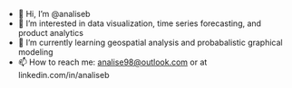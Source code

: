 - 👋 Hi, I’m @analiseb
- 👀 I’m interested in data visualization, time series forecasting, and product analytics
- 🌱 I’m currently learning geospatial analysis and probabalistic graphical modeling
- 📫 How to reach me: analise98@outlook.com or at linkedin.com/in/analiseb

<!---
analiseb/analiseb is a ✨ special ✨ repository because its `README.md` (this file) appears on your GitHub profile.
You can click the Preview link to take a look at your changes.
--->
